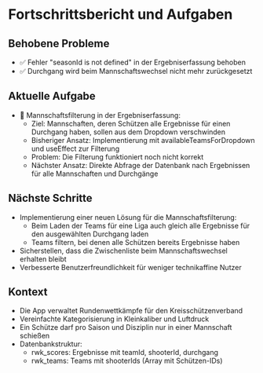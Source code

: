 # Fortschrittsbericht und Aufgaben

## Behobene Probleme
- ✅ Fehler "seasonId is not defined" in der Ergebniserfassung behoben
- ✅ Durchgang wird beim Mannschaftswechsel nicht mehr zurückgesetzt

## Aktuelle Aufgabe
- 🔄 Mannschaftsfilterung in der Ergebniserfassung:
  - Ziel: Mannschaften, deren Schützen alle Ergebnisse für einen Durchgang haben, sollen aus dem Dropdown verschwinden
  - Bisheriger Ansatz: Implementierung mit availableTeamsForDropdown und useEffect zur Filterung
  - Problem: Die Filterung funktioniert noch nicht korrekt
  - Nächster Ansatz: Direkte Abfrage der Datenbank nach Ergebnissen für alle Mannschaften und Durchgänge

## Nächste Schritte
- Implementierung einer neuen Lösung für die Mannschaftsfilterung:
  - Beim Laden der Teams für eine Liga auch gleich alle Ergebnisse für den ausgewählten Durchgang laden
  - Teams filtern, bei denen alle Schützen bereits Ergebnisse haben
- Sicherstellen, dass die Zwischenliste beim Mannschaftswechsel erhalten bleibt
- Verbesserte Benutzerfreundlichkeit für weniger technikaffine Nutzer

## Kontext
- Die App verwaltet Rundenwettkämpfe für den Kreisschützenverband
- Vereinfachte Kategorisierung in Kleinkaliber und Luftdruck
- Ein Schütze darf pro Saison und Disziplin nur in einer Mannschaft schießen
- Datenbankstruktur:
  - rwk_scores: Ergebnisse mit teamId, shooterId, durchgang
  - rwk_teams: Teams mit shooterIds (Array mit Schützen-IDs)